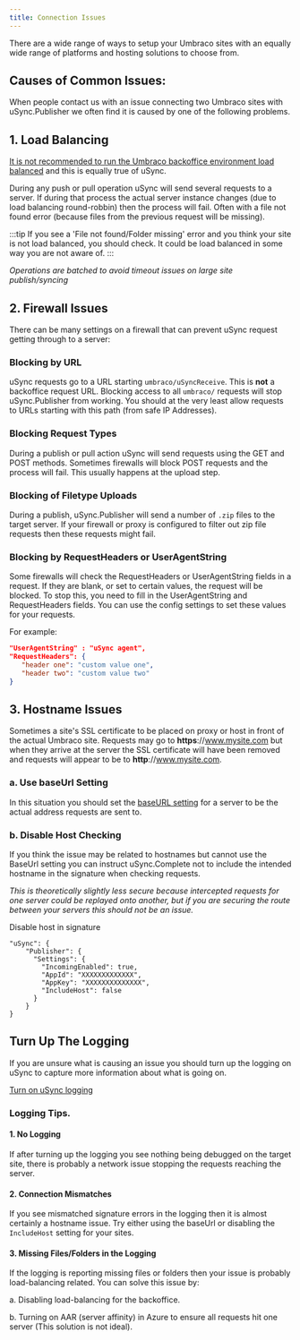```yaml
---
title: Connection Issues
--- 
```


There are a wide range of ways to setup your Umbraco sites with an equally wide range of platforms and hosting solutions to choose from. 

## Causes of Common Issues: 
When people contact us with an issue connecting two Umbraco sites with uSync.Publisher we often find it is caused by one of the following problems.

## 1. Load Balancing
[It is not recommended to run the Umbraco backoffice environment load balanced](https://our.umbraco.com/Documentation/Fundamentals/Setup/Server-Setup/Load-Balancing/flexible-advanced-v7#explicit-master-scheduling-server) and this is equally true of uSync. 

During any push or pull operation uSync will send several requests to a server. If during that process the actual server instance changes (due to load balancing round-robbin) then the process will fail. Often with a file not found error (because files from the previous request will be missing).

:::tip
If you see a 'File not found/Folder missing' error and you think your site is not load balanced, you should check. It could be load balanced in some way you are not aware of.
:::

*Operations are batched to avoid timeout issues on large site publish/syncing*

## 2. Firewall Issues 
There can be many settings on a firewall that can prevent uSync request getting through to a server:

### Blocking by URL 
uSync requests go to a URL starting `umbraco/uSyncReceive`. This is **not** a backoffice request URL. Blocking access to all `umbraco/` requests will stop uSync.Publisher from working. You should at the very least allow requests to URLs starting with this path (from safe IP Addresses).

### Blocking Request Types 
During a publish or pull action uSync will send requests using the GET and POST methods. Sometimes firewalls will block POST requests and the process will fail. This usually happens at the upload step.

### Blocking of Filetype Uploads
During a publish, uSync.Publisher will send a number of `.zip` files to the target server. If your firewall or proxy is configured to filter out zip file requests then these requests might fail. 

### Blocking by RequestHeaders or UserAgentString
Some firewalls will check the RequestHeaders or UserAgentString fields in a request. If they are blank, or set to certain values, the request will be blocked. To stop this, you need to fill in the UserAgentString and RequestHeaders fields. You can use the config settings to set these values for your requests. 

For example:

```json
"UserAgentString" : "uSync agent",
"RequestHeaders": {
   "header one": "custom value one",
   "header two": "custom value two"
}
```
## 3. Hostname Issues 

Sometimes a site's SSL certificate to be placed on proxy or host in front of the actual Umbraco site. Requests may go to **https**://www.mysite.com but when they arrive at the server the SSL certificate will have been removed and requests will appear to be to **http**://www.mysite.com. 

### a. Use baseUrl Setting

In this situation you should set the [baseURL setting](../guides/syncPublisher/publishConfig/send) for a server to be the actual address requests are sent to. 


### b. Disable Host Checking 
If you think the issue may be related to hostnames but cannot use the BaseUrl setting you can instruct uSync.Complete not to include the intended hostname in the signature when checking requests. 

*This is theoretically slightly less secure because intercepted requests for one server could be replayed onto another, but if you are securing the route between your servers this should not be an issue.*

Disable host in signature

```
"uSync": {
    "Publisher": {
      "Settings": {
        "IncomingEnabled": true,
        "AppId": "XXXXXXXXXXXXX",
        "AppKey": "XXXXXXXXXXXXXX",
        "IncludeHost": false
      }
    }
}
```

## Turn Up The Logging 
If you are unsure what is causing an issue you should turn up the logging on uSync to capture more information about what is going on. 

[Turn on uSync logging](../../uSync/guides/debugging)

### Logging Tips.

#### 1. No Logging 
If after turning up the logging you see nothing being debugged on the target site, there is probably a network issue stopping the requests reaching the server.

#### 2. Connection Mismatches 
If you see mismatched signature errors in the logging then it is almost certainly a hostname issue. Try either using the baseUrl or disabling the `IncludeHost` setting for your sites. 

#### 3. Missing Files/Folders in the Logging
If the logging is reporting missing files or folders then your issue is probably load-balancing related. You can solve this issue by: 

a. Disabling load-balancing for the backoffice.

b. Turning on AAR (server affinity) in Azure to ensure all requests hit one server (This solution is not ideal).